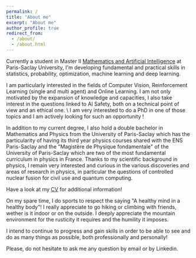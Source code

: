 ```yaml
---
permalink: /
title: "About me"
excerpt: "About me"
author_profile: true
redirect_from: 
  - /about/
  - /about.html
---
```


Currently a student in Master II [Mathematics and Artificial Intelligence](https://www.imo.universite-paris-saclay.fr/fr/etudiants/masters/mathematiques-et-applications/m2/m2-mathematique-et-intelligence-artificielle/) at Paris-Saclay University, I'm developing fundamental and practical skills in statistics, probability, optimization, machine learning and deep learning.

I am particularly interested in the fields of Computer Vision, Reinforcement Learning (single and multi agent) and Online Learning. I am not only motivated by the expansion of knowledge and capacities, I also take interest in the questions linked to AI Safety, both on a technical point of view and an ethical one. \\
I am very interested to do a PhD in one of those topics and I am actively looking for such an opportunity !

In addition to my current degree, I also hold a double bachelor in Mathematics and Physics from the University of Paris-Saclay which has the particularity of having its third year physics courses shared with the ENS Paris-Saclay and the "Magistère de Physique fondamentale" of the University of Paris-Saclay which are two of the most fundamental curriculum in physics in France.
Thanks to my scientific background in physics, I remain very interested and curious in the various discoveries and areas of research in physics, in particular the questions of controlled nuclear fusion for civil use and quantum computing.

Have a look at my [CV](http://alex-pierron.github.io/files/pierron_cv.pdf) for additional information!

On my spare time, I do sports to respect the saying "A healthy mind in a healthy body"! I really appreciate to go hiking or climbing with friends, wether is it indoor or on the outside. 
I deeply appreciate the mountain environment for the rusticity it requires and the humility it imposes.

I intend to continue to progress and gain skills in order to be able to see and do as many things as possible, both professionally and personally!


Please, do not hesitate to ask me any question by email or by Linkedin.
